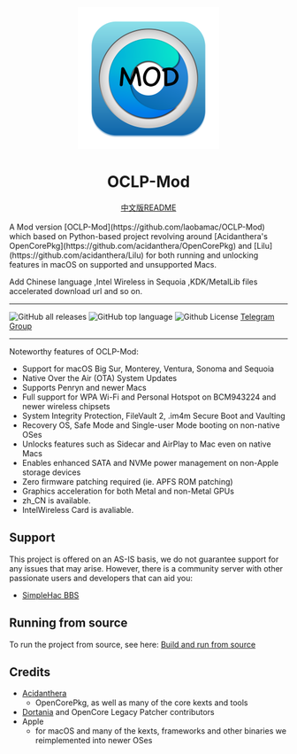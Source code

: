 <div align="center">
             <img src="docs/images/OC-Mod.png" alt="OCLP-Mod Logo" width="256" />
             <h1>OCLP-Mod</h1>
             <a href="README_CN.md">中文版README</a>
</div>
<br>
A Mod version [OCLP-Mod](https://github.com/laobamac/OCLP-Mod) which based on  Python-based project revolving around [Acidanthera's OpenCorePkg](https://github.com/acidanthera/OpenCorePkg) and [Lilu](https://github.com/acidanthera/Lilu) for both running and unlocking features in macOS on supported and unsupported Macs.

Add Chinese language ,Intel Wireless in Sequoia ,KDK/MetalLib files accelerated download url and so on.

----------

![GitHub all releases](https://img.shields.io/github/release/laobamac/OCLP-Mod) ![GitHub top language](https://img.shields.io/github/languages/top/laobamac/OCLP-Mod?color=4B8BBE&style=plastic) ![Github License](https://img.shields.io/github/license/laobamac/OCLP-Mod) [Telegram Group](https://t.me/simplehac1)

----------

Noteworthy features of OCLP-Mod:

* Support for macOS Big Sur, Monterey, Ventura, Sonoma and Sequoia
* Native Over the Air (OTA) System Updates
* Supports Penryn and newer Macs
* Full support for WPA Wi-Fi and Personal Hotspot on BCM943224 and newer wireless chipsets
* System Integrity Protection, FileVault 2, .im4m Secure Boot and Vaulting
* Recovery OS, Safe Mode and Single-user Mode booting on non-native OSes
* Unlocks features such as Sidecar and AirPlay to Mac even on native Macs
* Enables enhanced SATA and NVMe power management on non-Apple storage devices
* Zero firmware patching required (ie. APFS ROM patching)
* Graphics acceleration for both Metal and non-Metal GPUs
* zh_CN is available.
* IntelWireless Card is avaliable.

## Support

This project is offered on an AS-IS basis, we do not guarantee support for any issues that may arise. However, there is a community server with other passionate users and developers that can aid you:

* [SimpleHac BBS](https://www.simplehac.cn)


## Running from source

To run the project from source, see here: [Build and run from source](./SOURCE.md)

## Credits

* [Acidanthera](https://github.com/Acidanthera)
  * OpenCorePkg, as well as many of the core kexts and tools
* [Dortania](https://github.com/dortania) and OpenCore Legacy Patcher contributors
* Apple
  * for macOS and many of the kexts, frameworks and other binaries we reimplemented into newer OSes

